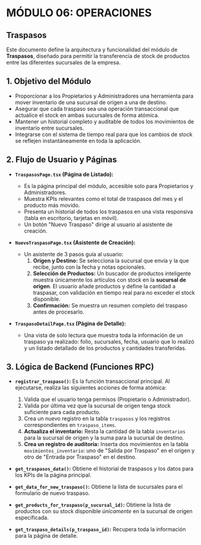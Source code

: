 # MÓDULO 06: OPERACIONES
## Traspasos

Este documento define la arquitectura y funcionalidad del módulo de **Traspasos**, diseñado para permitir la transferencia de stock de productos entre las diferentes sucursales de la empresa.

## 1. Objetivo del Módulo

-   Proporcionar a los Propietarios y Administradores una herramienta para mover inventario de una sucursal de origen a una de destino.
-   Asegurar que cada traspaso sea una operación transaccional que actualice el stock en ambas sucursales de forma atómica.
-   Mantener un historial completo y auditable de todos los movimientos de inventario entre sucursales.
-   Integrarse con el sistema de tiempo real para que los cambios de stock se reflejen instantáneamente en toda la aplicación.

## 2. Flujo de Usuario y Páginas

-   **`TraspasosPage.tsx` (Página de Listado):**
    -   Es la página principal del módulo, accesible solo para Propietarios y Administradores.
    -   Muestra KPIs relevantes como el total de traspasos del mes y el producto más movido.
    -   Presenta un historial de todos los traspasos en una vista responsiva (tabla en escritorio, tarjetas en móvil).
    -   Un botón "Nuevo Traspaso" dirige al usuario al asistente de creación.

-   **`NuevoTraspasoPage.tsx` (Asistente de Creación):**
    -   Un asistente de 3 pasos guía al usuario:
        1.  **Origen y Destino:** Se selecciona la sucursal que envía y la que recibe, junto con la fecha y notas opcionales.
        2.  **Selección de Productos:** Un buscador de productos inteligente muestra únicamente los artículos con stock en la **sucursal de origen**. El usuario añade productos y define la cantidad a traspasar, con validación en tiempo real para no exceder el stock disponible.
        3.  **Confirmación:** Se muestra un resumen completo del traspaso antes de procesarlo.

-   **`TraspasoDetailPage.tsx` (Página de Detalle):**
    -   Una vista de solo lectura que muestra toda la información de un traspaso ya realizado: folio, sucursales, fecha, usuario que lo realizó y un listado detallado de los productos y cantidades transferidas.

## 3. Lógica de Backend (Funciones RPC)

-   **`registrar_traspaso()`:** Es la función transaccional principal. Al ejecutarse, realiza las siguientes acciones de forma atómica:
    1.  Valida que el usuario tenga permisos (Propietario o Administrador).
    2.  Valida por última vez que la sucursal de origen tenga stock suficiente para cada producto.
    3.  Crea un nuevo registro en la tabla `traspasos` y los registros correspondientes en `traspaso_items`.
    4.  **Actualiza el inventario:** Resta la cantidad de la tabla `inventarios` para la sucursal de origen y la suma para la sucursal de destino.
    5.  **Crea un registro de auditoría:** Inserta dos movimientos en la tabla `movimientos_inventario`: uno de "Salida por Traspaso" en el origen y otro de "Entrada por Traspaso" en el destino.

-   **`get_traspasos_data()`:** Obtiene el historial de traspasos y los datos para los KPIs de la página principal.
-   **`get_data_for_new_traspaso()`:** Obtiene la lista de sucursales para el formulario de nuevo traspaso.
-   **`get_products_for_traspaso(p_sucursal_id)`:** Obtiene la lista de productos con su stock disponible *únicamente* en la sucursal de origen especificada.
-   **`get_traspaso_details(p_traspaso_id)`:** Recupera toda la información para la página de detalle.